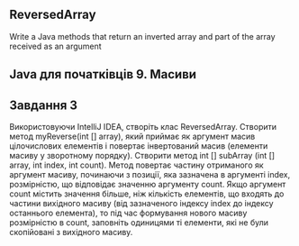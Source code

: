 ## ReversedArray
Write a Java methods that return an inverted array and part of the array received as an argument
## Java для початківців 9. Масиви

## Завдання 3
Використовуючи IntelliJ IDEA, створіть клас ReversedArray. Створити метод myReverse(int [] array), який приймає як аргумент масив цілочислових елементів і повертає інвертований масив (елементи масиву у зворотному порядку). Створити метод int [] subArray (int [] array, int index, int count). Метод повертає частину отриманого як аргумент масиву, починаючи з позиції, яка зазначена в аргументі index, розмірністю, що відповідає значенню аргументу count. Якщо аргумент count містить значення більше, ніж кількість елементів, що входять до частини вихідного масиву (від зазначеного індексу index до індексу останнього елемента), то під час формування нового масиву розмірністю в count, заповніть одиницями ті елементи, які не були скопійовані з вихідного масиву.
